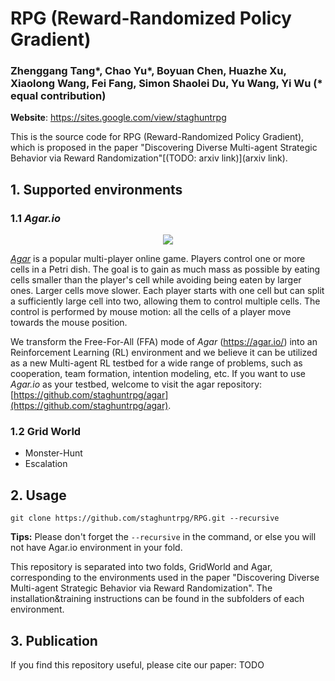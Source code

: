 # RPG (Reward-Randomized Policy Gradient)
### Zhenggang Tang*, Chao Yu*, Boyuan Chen, Huazhe Xu, Xiaolong Wang, Fei Fang, Simon Shaolei Du, Yu Wang, Yi Wu (* equal contribution)

**Website**: https://sites.google.com/view/staghuntrpg

This is the source code for RPG (Reward-Randomized Policy Gradient), which is proposed in the paper "Discovering Diverse Multi-agent Strategic Behavior via Reward Randomization"[(TODO: arxiv link)](arxiv link).

## 1. Supported environments

### 1.1 *Agar.io*

<div align=center><img src=https://github.com/staghuntrpg/agar/tree/main/gif/agar_demo.gif/> </div>
 

 
[*Agar*](http://en.wikipedia.org/wiki/Agar.io) is a popular multi-player online game. Players control one or more cells in a Petri dish. The goal is to gain as much mass as possible by eating cells smaller than the player's cell while avoiding being eaten by larger ones. Larger cells move slower. Each player starts with one cell but can split a sufficiently large cell into two, allowing them to control multiple cells. The control is performed by mouse motion: all the cells of a player move towards the mouse position. 

We transform the Free-For-All (FFA) mode of *Agar* (https://agar.io/) into an Reinforcement Learning (RL) environment and we believe it can be utilized as a new Multi-agent RL testbed for a wide range of problems, such as cooperation, team formation, intention modeling, etc. If you want to use *Agar.io* as your testbed, welcome to visit the agar repository: [https://github.com/staghuntrpg/agar](https://github.com/staghuntrpg/agar).

### 1.2 Grid World

- Monster-Hunt
- Escalation

## 2. Usage

```
git clone https://github.com/staghuntrpg/RPG.git --recursive
```

**Tips:** Please don't forget the `--recursive` in the command, or else you will not have Agar.io environment in your fold.

This repository is separated into two folds, GridWorld and Agar, corresponding to the environments used in the paper "Discovering Diverse Multi-agent Strategic Behavior via Reward Randomization". The installation&training instructions can be found in the subfolders of each environment.

## 3. Publication

If you find this repository useful, please cite our paper: TODO
